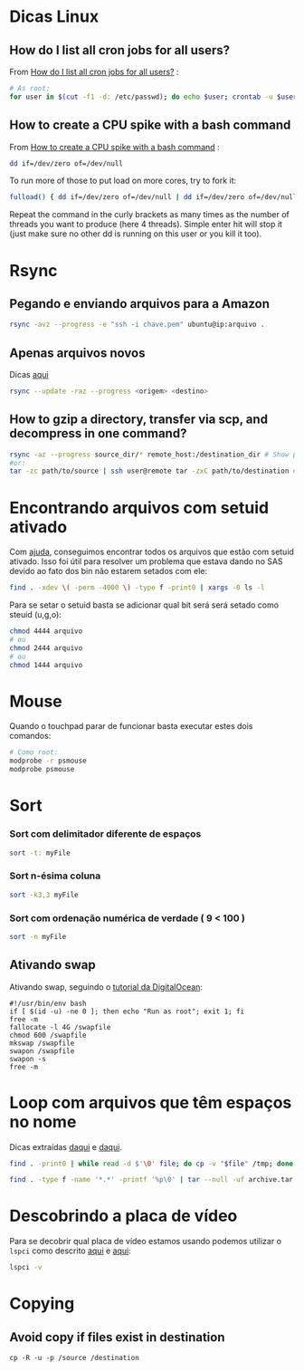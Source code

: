 ﻿
# Dicas Linux

## How do I list all cron jobs for all users?

From [How do I list all cron jobs for all users?](http://stackoverflow.com/questions/134906/how-do-i-list-all-cron-jobs-for-all-users) :

~~~ Bash
# As root:
for user in $(cut -f1 -d: /etc/passwd); do echo $user; crontab -u $user -l; done
~~~

## How to create a CPU spike with a bash command

From [How to create a CPU spike with a bash command](http://stackoverflow.com/questions/2925606/how-to-create-a-cpu-spike-with-a-bash-command) :

~~~ Bash
dd if=/dev/zero of=/dev/null
~~~

To run more of those to put load on more cores, try to fork it:

~~~ Bash
fulload() { dd if=/dev/zero of=/dev/null | dd if=/dev/zero of=/dev/null | dd if=/dev/zero of=/dev/null | dd if=/dev/zero of=/dev/null & }; fulload; read; killall dd
~~~

Repeat the command in the curly brackets as many times as the number of threads you want to produce (here 4 threads). Simple enter hit will stop it (just make sure no other dd is running on this user or you kill it too).

# Rsync

## Pegando e enviando arquivos para a Amazon

~~~ Bash
rsync -avz --progress -e "ssh -i chave.pem" ubuntu@ip:arquivo .
~~~

## Apenas arquivos novos

Dicas [aqui](http://www.electrictoolbox.com/rsync-ignore-existing-update-newer/)

~~~ Bash
rsync --update -raz --progress <origem> <destino>
~~~

## How to gzip a directory, transfer via scp, and decompress in one command?

~~~ Bash
rsync -az --progress source_dir/* remote_host:/destination_dir # Show progress bar
#or:
tar -zc path/to/source | ssh user@remote tar -zxC path/to/destination # Doesn't show progress bar
~~~

# Encontrando arquivos com setuid ativado

Com [ajuda](http://www.cyberciti.biz/faq/unix-bsd-linux-setuid-file/), conseguimos encontrar todos os arquivos que estão com setuid ativado. Isso foi útil para resolver um problema que estava dando no SAS devido ao fato dos bin não estarem setados com ele:

~~~ Bash
find . -xdev \( -perm -4000 \) -type f -print0 | xargs -0 ls -l
~~~

Para se setar o setuid basta se adicionar qual bit será será setado como steuid (u,g,o):

~~~ Bash
chmod 4444 arquivo
# ou
chmod 2444 arquivo
# ou
chmod 1444 arquivo
~~~

# Mouse

Quando o touchpad parar de funcionar basta executar estes dois comandos:

~~~ Bash
# Como root:
modprobe -r psmouse
modprobe psmouse
~~~

# Sort

### Sort com delimitador diferente de espaços

~~~ Bash
sort -t: myFile
~~~

### Sort n-ésima coluna

~~~ Bash
sort -k3,3 myFile
~~~

### Sort com ordenação numérica de verdade ( 9 < 100 )

~~~ Bash
sort -n myFile
~~~

## Ativando swap

Ativando swap, seguindo o [tutorial da DigitalOcean](https://www.digitalocean.com/community/tutorials/how-to-add-swap-on-ubuntu-14-04):

~~~
#!/usr/bin/env bash
if [ $(id -u) -ne 0 ]; then echo "Run as root"; exit 1; fi
free -m
fallocate -l 4G /swapfile
chmod 600 /swapfile
mkswap /swapfile
swapon /swapfile
swapon -s
free -m
~~~

# Loop com arquivos que têm espaços no nome

Dicas extraídas [daqui](http://askubuntu.com/questions/343727/filenames-with-spaces-breaking-for-loop-find-command) e [daqui](http://www.cyberciti.biz/tips/handling-filenames-with-spaces-in-bash.html).

~~~ Bash
find . -print0 | while read -d $'\0' file; do cp -v "$file" /tmp; done
~~~

~~~ Bash
find . -type f -name '*.*' -printf '%p\0' | tar --null -uf archive.tar -T -
~~~

# Descobrindo a placa de vídeo

Para se decobrir qual placa de vídeo estamos usando podemos utilizar o `lspci` como descrito [aqui](http://www.binarytides.com/linux-get-gpu-information/) e [aqui](http://www.cyberciti.biz/faq/linux-tell-which-graphics-vga-card-installed/):

~~~ Bash
lspci -v
~~~

# Copying

## Avoid copy if files exist in destination

    cp -R -u -p /source /destination
